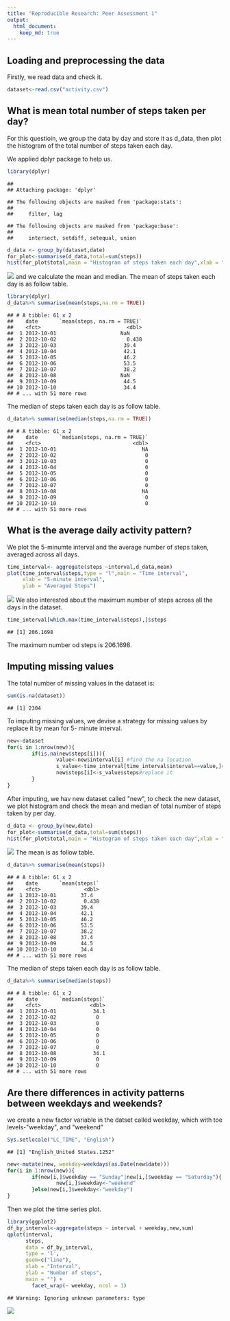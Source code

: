 ```yaml
---
title: "Reproducible Research: Peer Assessment 1"
output:
  html_document:
    keep_md: true
---
```



## Loading and preprocessing the data

 Firstly, we read data and check it.

```r
dataset<-read.csv("activity.csv")
```

## What is mean total number of steps taken per day?

For this questioin, we group the data by day and store it as d_data, then plot the histogram of the total number of steps taken each day.  

We applied dplyr package to help us.


```r
library(dplyr)
```

```
## 
## Attaching package: 'dplyr'
```

```
## The following objects are masked from 'package:stats':
## 
##     filter, lag
```

```
## The following objects are masked from 'package:base':
## 
##     intersect, setdiff, setequal, union
```

```r
d_data <- group_by(dataset,date)
for_plot<-summarise(d_data,total=sum(steps))
hist(for_plot$total,main = "Histogram of steps taken each day",xlab = "sum of steps")
```

![](The_final_report_files/figure-html/unnamed-chunk-2-1.png)<!-- -->
and we calculate the mean and median. 
The mean of steps taken each day is as follow table. 

```r
library(dplyr)
d_data%>% summarise(mean(steps,na.rm = TRUE))
```

```
## # A tibble: 61 x 2
##    date       `mean(steps, na.rm = TRUE)`
##    <fct>                            <dbl>
##  1 2012-10-01                     NaN    
##  2 2012-10-02                       0.438
##  3 2012-10-03                      39.4  
##  4 2012-10-04                      42.1  
##  5 2012-10-05                      46.2  
##  6 2012-10-06                      53.5  
##  7 2012-10-07                      38.2  
##  8 2012-10-08                     NaN    
##  9 2012-10-09                      44.5  
## 10 2012-10-10                      34.4  
## # ... with 51 more rows
```
The median of steps taken each day is as follow table. 

```r
d_data%>% summarise(median(steps,na.rm = TRUE))
```

```
## # A tibble: 61 x 2
##    date       `median(steps, na.rm = TRUE)`
##    <fct>                              <dbl>
##  1 2012-10-01                            NA
##  2 2012-10-02                             0
##  3 2012-10-03                             0
##  4 2012-10-04                             0
##  5 2012-10-05                             0
##  6 2012-10-06                             0
##  7 2012-10-07                             0
##  8 2012-10-08                            NA
##  9 2012-10-09                             0
## 10 2012-10-10                             0
## # ... with 51 more rows
```

## What is the average daily activity pattern?

We plot the 5-minumte interval and the average number of steps taken, averaged across all days.

```r
time_interval<- aggregate(steps ~interval,d_data,mean)
plot(time_interval$steps,type = "l",main = "Time interval",
     xlab = "5-minute interval",
     ylab = "Averaged Steps")
```

![](The_final_report_files/figure-html/unnamed-chunk-5-1.png)<!-- -->
We also interested about the maximum number of steps across all the days in the dataset. 

```r
time_interval[which.max(time_interval$steps),]$steps
```

```
## [1] 206.1698
```
The maximum number od steps is 206.1698.


## Imputing missing values

The total number of missing values in the dataset is:

```r
sum(is.na(dataset))
```

```
## [1] 2304
```
To imputing missing values, we devise a strategy for missing values by replace it by mean for 5- minute interval.


```r
new<-dataset
for(i in 1:nrow(new)){
        if(is.na(new$steps[i])){
                value<-new$interval[i] #find the na location
                s_value<-time_interval[time_interval$interval==value,]#find the interval value
                new$steps[i]<-s_value$steps#replace it
        }
}
```

After imputing, we hav new dataset called "new", to check the new dataset, we plot histogram and check the mean and median of total number of steps taken by per day.

```r
d_data <- group_by(new,date)
for_plot<-summarise(d_data,total=sum(steps))
hist(for_plot$total,main = "Histogram of steps taken each day",xlab = "sum of steps")
```

![](The_final_report_files/figure-html/unnamed-chunk-9-1.png)<!-- -->
The mean is as follow table.

```r
d_data%>% summarise(mean(steps))
```

```
## # A tibble: 61 x 2
##    date       `mean(steps)`
##    <fct>              <dbl>
##  1 2012-10-01        37.4  
##  2 2012-10-02         0.438
##  3 2012-10-03        39.4  
##  4 2012-10-04        42.1  
##  5 2012-10-05        46.2  
##  6 2012-10-06        53.5  
##  7 2012-10-07        38.2  
##  8 2012-10-08        37.4  
##  9 2012-10-09        44.5  
## 10 2012-10-10        34.4  
## # ... with 51 more rows
```
The median of steps taken each day is as follow table. 

```r
d_data%>% summarise(median(steps))
```

```
## # A tibble: 61 x 2
##    date       `median(steps)`
##    <fct>                <dbl>
##  1 2012-10-01            34.1
##  2 2012-10-02             0  
##  3 2012-10-03             0  
##  4 2012-10-04             0  
##  5 2012-10-05             0  
##  6 2012-10-06             0  
##  7 2012-10-07             0  
##  8 2012-10-08            34.1
##  9 2012-10-09             0  
## 10 2012-10-10             0  
## # ... with 51 more rows
```

## Are there differences in activity patterns between weekdays and weekends?

we create a new factor variable in the datset called weekday, which with toe levels-"weekday", and "weekend"

```r
Sys.setlocale("LC_TIME", "English")
```

```
## [1] "English_United States.1252"
```

```r
new<-mutate(new, weekday=weekdays(as.Date(new$date)))
for(i in 1:nrow(new)){
        if(new[i,]$weekday == "Sunday"|new[i,]$weekday == "Saturday"){
                new[i,]$weekday<-"weekend"
        }else(new[i,]$weekday<-"weekday")
}  
```
Then we plot the time series plot.

```r
library(ggplot2)
df_by_interval<-aggregate(steps ~ interval + weekday,new,sum)
qplot(interval, 
      steps, 
      data = df_by_interval, 
      type = 'l', 
      geom=c("line"),
      xlab = "Interval", 
      ylab = "Number of steps", 
      main = "") +
        facet_wrap(~ weekday, ncol = 1)
```

```
## Warning: Ignoring unknown parameters: type
```

![](The_final_report_files/figure-html/unnamed-chunk-13-1.png)<!-- -->
